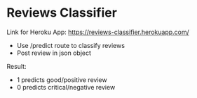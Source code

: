 # Reviews Classifier

Link for Heroku App: https://reviews-classifier.herokuapp.com/
- Use /predict route to classify reviews
- Post review in json object

Result:
- 1 predicts good/positive review
- 0 predicts critical/negative review
